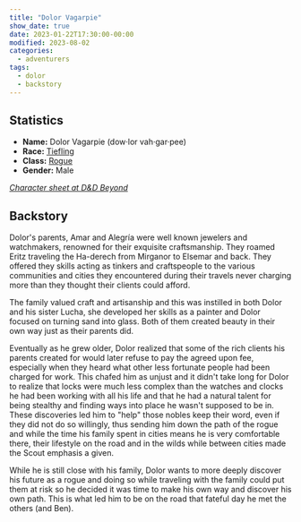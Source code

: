```yaml
---
title: "Dolor Vagarpie"
show_date: true
date: 2023-01-22T17:30:00-00:00
modified: 2023-08-02
categories:
  - adventurers
tags:
  - dolor
  - backstory
---
```



## Statistics

-   **Name:** Dolor Vagarpie (dow·lor vah·gar·pee)
-   **Race:** [Tiefling](https://www.dndbeyond.com/races/7-tiefling) 
-   **Class:** [Rogue](https://www.dndbeyond.com/classes/rogue) 
-   **Gender:** Male 

_[Character sheet at D&D Beyond](https://www.dndbeyond.com/characters/91913267)_

## Backstory


Dolor's parents, Amar and Alegría were well known jewelers and watchmakers, renowned for their exquisite craftsmanship. They roamed Eritz traveling the Ha-derech from Mirganor to Elsemar and back. They offered they skills acting as tinkers and craftspeople to the various communities and cities they encountered during their travels never charging more than they thought their clients could afford.

The family valued craft and artisanship and this was instilled in both Dolor and his sister Lucha, she developed her skills as a painter and Dolor focused on turning sand into glass. Both of them created beauty in their own way just as their parents did.

Eventually as he grew older, Dolor realized that some of the rich clients his parents created for would later refuse to pay the agreed upon fee, especially when they heard what other less fortunate people had been charged for work. This chafed him as unjust and it didn't take long for Dolor to realize that locks were much less complex than the watches and clocks he had been working with all his life and that he had a natural talent for being stealthy and finding ways into place he wasn't supposed to be in. These discoveries led him to "help" those nobles keep their word, even if they did not do so willingly, thus sending him down the path of the rogue and while the time his family spent in cities means he is very comfortable there, their lifestyle on the road and in the wilds while between cities made the Scout emphasis a given.

While he is still close with his family, Dolor wants to more deeply discover his future as a rogue and doing so while traveling with the family could put them at risk so he decided it was time to make his own way and discover his own path. 
This is what led him to be on the road that fateful day he met the others (and Ben).

